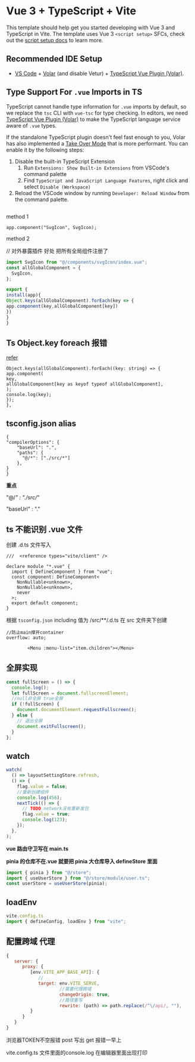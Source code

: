 # Vue 3 + TypeScript + Vite

This template should help get you started developing with Vue 3 and TypeScript in Vite. The template uses Vue 3 `<script setup>` SFCs, check out the [script setup docs](https://v3.vuejs.org/api/sfc-script-setup.html#sfc-script-setup) to learn more.

## Recommended IDE Setup

- [VS Code](https://code.visualstudio.com/) + [Volar](https://marketplace.visualstudio.com/items?itemName=Vue.volar) (and disable Vetur) + [TypeScript Vue Plugin (Volar)](https://marketplace.visualstudio.com/items?itemName=Vue.vscode-typescript-vue-plugin).

## Type Support For `.vue` Imports in TS

TypeScript cannot handle type information for `.vue` imports by default, so we replace the `tsc` CLI with `vue-tsc` for type checking. In editors, we need [TypeScript Vue Plugin (Volar)](https://marketplace.visualstudio.com/items?itemName=Vue.vscode-typescript-vue-plugin) to make the TypeScript language service aware of `.vue` types.

If the standalone TypeScript plugin doesn't feel fast enough to you, Volar has also implemented a [Take Over Mode](https://github.com/johnsoncodehk/volar/discussions/471#discussioncomment-1361669) that is more performant. You can enable it by the following steps:

1. Disable the built-in TypeScript Extension
   1. Run `Extensions: Show Built-in Extensions` from VSCode's command palette
   2. Find `TypeScript and JavaScript Language Features`, right click and select `Disable (Workspace)`
2. Reload the VSCode window by running `Developer: Reload Window` from the command palette.

## <!-- 全局注册组件 -->

method 1

`app.component("SvgIcon", SvgIcon);`

method 2

// 对外暴露插件 好处 把所有全局组件注册了

```js
import SvgIcon from "@/components/svgIcon/index.vue";
const allGlobalComponent = {
  SvgIcon,
};
```

```js
export {
install(app){
Object.keys(allGlobalComponent).forEach(key => {
app.component(key,allGlobalComponent[key])
})
}
}
```

## Ts Object.key foreach 报错

[refer](https://fettblog.eu/typescript-better-object-keys/)

```
Object.keys(allGlobalComponent).forEach((key: string) => {
app.component(
key,
allGlobalComponent[key as keyof typeof allGlobalComponent],
);
console.log(key);
});
},
```

## tsconfig.json alias

```
{
"compilerOptions": {
    "baseUrl": ".",
    "paths": {
      "@/*": ["./src/*"]
    },
}
}
```

**重点**

"@/_" : "./src/_"

"baseUrl" : "."

## ts 不能识别 .vue 文件

创建 .d.ts 文件写入

```
///  <reference types="vite/client" />

declare module "*.vue" {
  import { DefineComponent } from "vue";
  const component: DefineComponent<
    NonNullable<unknown>,
    NonNullable<unknown>,
    never
  >;
  export default component;
}
```

根据 `tsconfig.json` including 值为 /src/\*\*/.d.ts
在 src 文件夹下创建

    //防止main撑开container
    overflow: auto;

<!--            //递归组件-->

            <Menu :menu-list="item.children"></Menu>

## 全屏实现

```js
const fullScreen = () => {
  console.log();
  let fullScreen = document.fullscreenElement;
  //null非全屏 true全屏
  if (!fullScreen) {
    document.documentElement.requestFullscreen();
  } else {
    // 退出全屏
    document.exitFullscreen();
  }
};
```

## watch

```js
watch(
  () => layoutSettingStore.refresh,
  () => {
    flag.value = false;
    //重新创建组件
    console.log(456);
    nextTick(() => {
      // TODO network没有重新发包
      flag.value = true;
      console.log(123);
    });
  },
);
```

**vue 路由守卫写在 main.ts**

**pinia 的仓库不在.vue 就要把 pinia 大仓库导入 defineStore 里面**

```js
import { pinia } from "@/store";
import { useUserStore } from "@/store/module/user.ts";
const userStore = useUserStore(pinia);
```

## loadEnv
````js
vite.config.ts
import { defineConfig, loadEnv } from "vite";

````
## 配置跨域 代理
   
````js
{
   server: {
      proxy: {
         [env.VITE_APP_BASE_API]: {
            //
            target: env.VITE_SERVE,
                    //需要代理跨域
                    changeOrigin: true,
                    //路径重写
                    rewrite: (path) => path.replace(/^\/api/, ""),
         }
      }
   }
}
   ````


浏览器TOKEN不空报错  post 写出 get 报错一早上


vite.config.ts 文件里面的console.log 在编辑器里面出现打印
